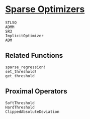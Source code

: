 # [Sparse Optimizers](@id_sparse_optimization)

```@docs
STLSQ
ADMM
SR3
ImplicitOptimizer
ADM
```

## Related Functions

```@docs
sparse_regression!
set_threshold!
get_threshold
```

## Proximal Operators

```@docs
SoftThreshold
HardThreshold
ClippedAbsoluteDeviation
```
